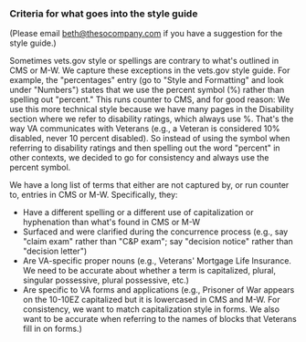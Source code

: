 ### Criteria for what goes into the style guide

(Please email beth@thesocompany.com if you have a suggestion for the style guide.)

Sometimes vets.gov style or spellings are contrary to what's outlined in CMS or M-W. We capture these exceptions in the vets.gov style guide. For example, the "percentages" entry (go to "Style and Formatting" and look under "Numbers") states that we use the percent symbol (%) rather than spelling out "percent." This runs counter to CMS, and for good reason: We use this more technical style because we have many pages in the Disability section where we refer to disability ratings, which always use %. That's the way VA communicates with Veterans (e.g., a Veteran is considered 10% disabled, never 10 percent disabled). So instead of using the symbol when referring to disability ratings and then spelling out the word "percent" in other contexts, we decided to go for consistency and always use the percent symbol.

We have a long list of terms that either are not captured by, or run counter to, entries in CMS or M-W. Specifically, they:
- Have a different spelling or a different use of capitalization or hyphenation than what's found in CMS or M-W
- Surfaced and were clarified during the concurrence process (e.g., say "claim exam" rather than "C&P exam"; say "decision notice" rather than "decision letter")
- Are VA-specific proper nouns (e.g., Veterans' Mortgage Life Insurance. We need to be accurate about whether a term is capitalized, plural, singular possessive, plural possessive, etc.)
- Are specific to VA forms and applications (e.g., Prisoner of War appears on the 10-10EZ capitalized but it is lowercased in CMS and M-W. For consistency, we want to match capitalization style in forms. We also want to be accurate when referring to the names of blocks that Veterans fill in on forms.)

